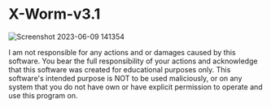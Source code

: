 # X-Worm-v3.1

![Screenshot 2023-06-09 141354](https://github.com/SeanTheKingyt/X-Worm-v3.1/assets/115396900/1a17285a-8269-47f8-99dd-3b88607e7a38)


I am not responsible for any actions and or damages caused by this software. You bear the full responsibility of your actions and acknowledge that this software was created for educational purposes only. This software's intended purpose is NOT to be used maliciously, or on any system that you do not have own or have explicit permission to operate and use this program on.

